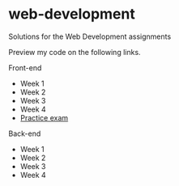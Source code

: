 # web-development
Solutions for the Web Development assignments

Preview my code on the following links.

Front-end
- Week 1
- Week 2
- Week 3
- Week 4
- [Practice exam](https://francisco-ferioli.github.io/web-development/front-end/practice-exam/)

Back-end
- Week 1
- Week 2
- Week 3
- Week 4
